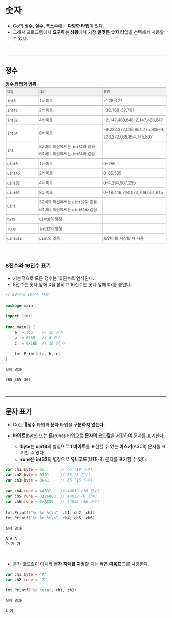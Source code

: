 # **숫자**
- Go의 **정수, 실수, 복소수**에는 **다양한 타입**이 있다.
- 그래서 프로그램에서 **요구하는 상황**에서 가장 **알맞은 숫자 타**입을 선택해서 사용할 수 있다.

<br>

---
## **정수**

**정수 타입과 범위**
![Alt text](image.png)

<br>

### **8진수와 16진수 표기**
- 기본적으로 모든 정수는 10진수로 인식된다.
- 8진수는 숫자 앞에 0을 붙히고 16진수는 숫자 앞에 0x를 붙인다.

~~~go
// 8진수와 16진수 사용

package main

import "fmt"

func main() {
    a := 365    // 10 진수
    b := 0555   // 8 진수
    c := 0x16D  // 16 진수

    fmt.Println(a, b, c)
}
~~~

~~~
실행 결과

365 365 365
~~~

<br>

---
## **문자 표기**
- Go는 **정수** 타입과 **문자** 타입을 **구분하지 않는다.**

- **바이트**(byte) 또는 **룬**(rune) 타입으로 **문자의 코드값**을 저장하여 문자를 표기한다.
    - **byte**는 **uint8**의 별칭으로 **1 바이트**를 표현할 수 있는 **아스키**(ASCII) 문자를 표기할 수 있다.
    - **rune**은 **int32**의 별칭으로 **유니코드**(UTF-8) 문자를 표기할 수 있다.

~~~go
var ch1 byte = 65       // 65 (10 진수)
var ch2 byte = 0101     // 65 (8 진수)
var ch3 byte = 0x41     // 65 (16 진수)

var ch4 rune = 44032    // 44032 (10 진수)
var ch5 rune = 0126000  // 44032 (8 진수)
var ch6 rune = 0xAC00   // 44032 (16 진수)

fmt.Printf("%c %c %c\n", ch1, ch2, ch3)
fmt.Printf("%c %c %c\n", ch4, ch5, ch6)
~~~
~~~
실행 결과

A A A
가 가 가
~~~

<br>

- 문자 코드값이 아니라 **문자 자체를 지정**할 때는 **작은 따옴표**(')를 사용한다.
~~~go
var ch1 byte = 'A'
var ch2 rune = '가'

fmt.Printf("%c %c\n", ch1, ch2)
~~~
~~~
실행 결과

A 가
~~~